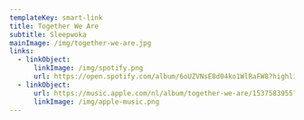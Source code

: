 ```yaml
---
templateKey: smart-link
title: Together We Are
subtitle: Sleepwoka
mainImage: /img/together-we-are.jpg
links:
  - linkObject:
      linkImage: /img/spotify.png
      url: https://open.spotify.com/album/6oUZVNsE8d04ko1WlRaFW8?highlight=spotify:track:1enWtIuN4uXKdxd9P2CzDK
  - linkObject:
      url: https://music.apple.com/nl/album/together-we-are/1537583955?at=1001lbRT&ct=704866&i=1537583956&uo=4&app=music
      linkImage: /img/apple-music.png
---
```

